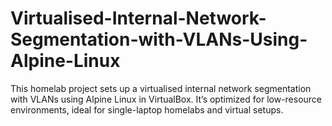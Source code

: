 # Virtualised-Internal-Network-Segmentation-with-VLANs-Using-Alpine-Linux
This homelab project sets up a virtualised internal network segmentation with VLANs using Alpine Linux in VirtualBox. It’s optimized for low-resource environments, ideal for single-laptop homelabs and virtual setups.
